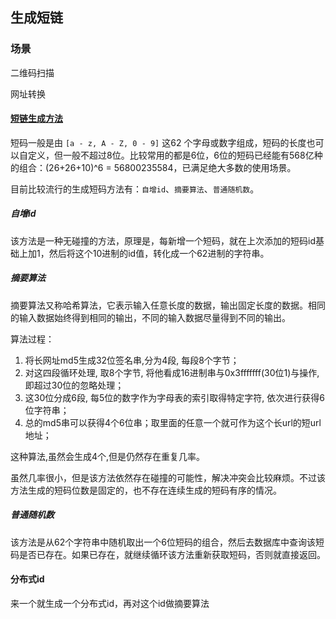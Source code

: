 ## 生成短链



### 场景

二维码扫描

网址转换



#### [短链生成方法](https://www.cnblogs.com/rickiyang/p/12178644.html#946236033)

短码一般是由 `[a - z, A - Z, 0 - 9]` 这62 个字母或数字组成，短码的长度也可以自定义，但一般不超过8位。比较常用的都是6位，6位的短码已经能有568亿种的组合：(26+26+10)^6 = 56800235584，已满足绝大多数的使用场景。

目前比较流行的生成短码方法有：`自增id`、`摘要算法`、`普通随机数`。

##### 自增id

该方法是一种无碰撞的方法，原理是，每新增一个短码，就在上次添加的短码id基础上加1，然后将这个10进制的id值，转化成一个62进制的字符串。



##### 摘要算法

摘要算法又称哈希算法，它表示输入任意长度的数据，输出固定长度的数据。相同的输入数据始终得到相同的输出，不同的输入数据尽量得到不同的输出。

算法过程：

1. 将长网址md5生成32位签名串,分为4段, 每段8个字节；
2. 对这四段循环处理, 取8个字节, 将他看成16进制串与0x3fffffff(30位1)与操作, 即超过30位的忽略处理；
3. 这30位分成6段, 每5位的数字作为字母表的索引取得特定字符, 依次进行获得6位字符串；
4. 总的md5串可以获得4个6位串；取里面的任意一个就可作为这个长url的短url地址；

这种算法,虽然会生成4个,但是仍然存在重复几率。

虽然几率很小，但是该方法依然存在碰撞的可能性，解决冲突会比较麻烦。不过该方法生成的短码位数是固定的，也不存在连续生成的短码有序的情况。



##### 普通随机数

该方法是从62个字符串中随机取出一个6位短码的组合，然后去数据库中查询该短码是否已存在。如果已存在，就继续循环该方法重新获取短码，否则就直接返回。





#### 分布式id

来一个就生成一个分布式id，再对这个id做摘要算法
